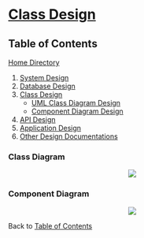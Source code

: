 # [Class Design](https://github.com/mmitar/capstone/tree/master/_Class%20Design)

## Table of Contents
[Home Directory](https://github.com/mmitar/capstone)
1. [System Design](https://github.com/mmitar/capstone/tree/master/_System%20Design)
2. [Database Design](https://github.com/mmitar/capstone/tree/master/_Database%20Design)	
3. [Class Design](https://github.com/mmitar/capstone/tree/master/_Class%20Design)
	* [UML Class Diagram Design](#Class-Diagram)	
	* [Component Diagram Design](#Component-Diagram)
4. [API Design](https://github.com/mmitar/capstone/tree/master/_API%20Design)
5. [Application Design](https://github.com/mmitar/capstone/tree/master/_Application%20Design)
6. [Other Design Documentations](https://github.com/mmitar/capstone/tree/master/_Other)

### Class Diagram
<p align="center"><img src="https://github.com/mmitar/capstone/blob/master/_Class%20Design/Class%20Diagram.png"/></p>

### Component Diagram
<p align="center"><img src="https://github.com/mmitar/capstone/blob/master/_Class%20Design/Component.png"/></p>

Back to [Table of Contents](#Table-of-Contents)
